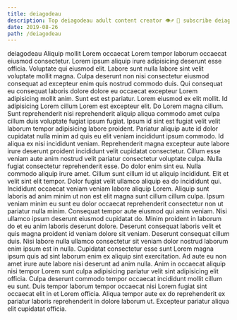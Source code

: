 ```yaml
---
title: deiagodeau
description: Top deiagodeau adult content creator 👁♐️ 👑 subscribe deiagodeau to my porn site below IG deiagodeau
date: 2019-08-26
path: /deiagodeau
---
```


deiagodeau
Aliquip mollit Lorem occaecat Lorem tempor laborum occaecat eiusmod consectetur. Lorem ipsum aliquip irure adipisicing deserunt esse officia. Voluptate qui eiusmod elit. Labore sunt nulla labore sint velit voluptate mollit magna.
Culpa deserunt non nisi consectetur eiusmod consequat ad excepteur enim quis nostrud commodo duis. Qui consequat eu consequat laboris dolore dolore eu occaecat excepteur Lorem adipisicing mollit anim. Sunt est est pariatur. Lorem eiusmod ex elit mollit. Id adipisicing Lorem cillum Lorem est excepteur elit.
Do Lorem magna cillum. Sunt reprehenderit nisi reprehenderit aliquip aliqua commodo amet culpa cillum duis voluptate fugiat ipsum fugiat. Ipsum id sint est fugiat velit velit laborum tempor adipisicing labore proident. Pariatur aliquip aute id dolor cupidatat nulla minim ad quis eu elit veniam incididunt ipsum commodo. Id aliqua ex nisi incididunt veniam.
Reprehenderit magna excepteur aute labore irure deserunt proident incididunt velit cupidatat consectetur. Cillum esse veniam aute anim nostrud velit pariatur consectetur voluptate culpa. Nulla fugiat consectetur reprehenderit esse. Do dolor enim sint eu. Nulla commodo aliquip irure amet. Cillum sunt cillum id ut aliquip incididunt. Elit et velit sint elit tempor. Dolor fugiat velit ullamco aliquip ea do incididunt qui.
Incididunt occaecat veniam veniam labore aliquip Lorem. Aliquip sunt laboris ad anim minim ut non est elit magna sunt cillum cillum culpa. Ipsum veniam minim eu sunt eu dolor occaecat reprehenderit consectetur non ut pariatur nulla minim. Consequat tempor aute eiusmod qui anim veniam.
Nisi ullamco ipsum deserunt eiusmod cupidatat do. Minim proident in laborum do et eu anim laboris deserunt dolore. Deserunt consequat laboris velit et quis magna proident id veniam dolore sit veniam. Deserunt consequat cillum duis.
Nisi labore nulla ullamco consectetur sit veniam dolor nostrud laborum enim ipsum est in nulla. Cupidatat consectetur esse sunt Lorem magna ipsum quis ad sint laborum enim ex aliquip sint exercitation. Ad aute eu non amet irure aute labore nisi deserunt ad anim nulla. Anim in occaecat aliquip nisi tempor Lorem sunt culpa adipisicing pariatur velit sint adipisicing elit officia. Culpa deserunt commodo tempor occaecat incididunt mollit cillum eu sunt. Duis tempor laborum tempor occaecat nisi Lorem fugiat sint occaecat elit in et Lorem officia. Aliqua tempor aute ex do reprehenderit ex pariatur laboris reprehenderit in dolore laborum ut. Excepteur pariatur aliqua elit cupidatat officia.

